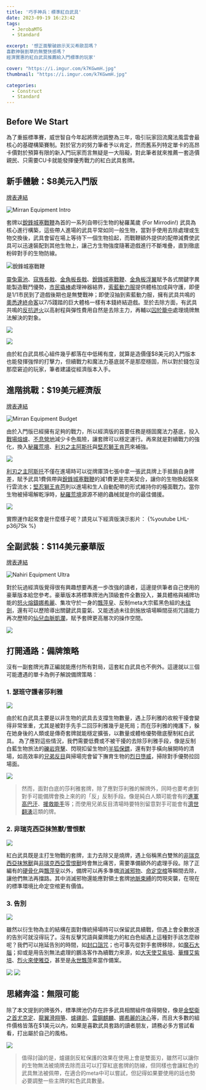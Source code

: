 ```yaml
---
title: '巧手神兵：標準紅白武具'
date: 2023-09-19 16:23:42
tags: 
  - JerobaMTG
  - Standard

excerpt: '想正面擊破啟示天災希歐蕊嗎？
喜歡神裝割草的無雙快感嗎？
經濟實惠的紅白武具推薦給入門標準的玩家'

cover: "https://i.imgur.com/k7KGwmH.jpg"
thumbnail: "https://i.imgur.com/k7KGwmH.jpg"

categories:
  - Construct
  - Standard
---
```


## Before We Start

為了重振標準賽，威世智自今年起將牌池調整為三年，吸引玩家回流魔法風雲會最核心的基礎構築賽制。對於官方的努力筆者予以肯定，然而舊系列特定單卡的高昂卡價對於預算有限的新入門玩家而言無疑是一大阻礙，對此筆者就來推薦一套造價親民、只需要CU卡就能發揮優秀戰力的紅白武具套牌。

## 新手體驗：$8美元入門版

[牌表連結](https://www.mtggoldfish.com/deck/5856660#paper)

![Mirran Equipment Intro](https://i.imgur.com/jpYfP5y.png)

套牌以[銳鋒城塞戰鞭](https://magicwizards.s3.ap-northeast-1.amazonaws.com/images/cards/0197_MTGONE_Main.png)為首的一系列自帶衍生物的秘羅萬歲 (For Mirrodin!) 武具為核心進行構築，這些帶人進場的武具平常如同一般生物，當對手使用去除處理或生物交換後，武具會留在場上等待下一個生物拾起，而戰鞭額外提供的配帶減費使武具可以迅速裝配到其他生物上，讓己方生物強度隨著遊戲進行不斷堆疊，直到徹底粉碎對手的生物防線。

![銳鋒城塞戰鞭](https://i.imgur.com/egPjtR4.png)

[靈兔電池](https://cards.scryfall.io/large/front/5/d/5d33a5b7-797b-4079-8d62-edd124c0fb5a.jpg?1654567784)、[寇族長戟](https://magicwizards.s3.ap-northeast-1.amazonaws.com/images/cards/0027_MTGMOM_Main.png)、[金角板長戟](https://magicwizards.s3.ap-northeast-1.amazonaws.com/images/cards/0136_MTGONE_Main.png)、[銳鋒城塞戰鞭](https://magicwizards.s3.ap-northeast-1.amazonaws.com/images/cards/0197_MTGONE_Main.png)、[金角板浮翼](https://magicwizards.s3.ap-northeast-1.amazonaws.com/images/cards/0014_MTGONE_Main.png)賦予各式關鍵字異能製造戰鬥優勢，[市民撬棒](https://scryfall.com/card/snc/8/citizens-crowbar)處理神器結界，[索藍動力服](https://magicwizards.s3.ap-northeast-1.amazonaws.com/images/cards/0253_MTGBRO_Main.png)提供體格加成與守護，即便是1/1市民到了遊戲後期也是無雙戰神；即使沒抽到索藍動力服，擁有武具共鳴的[奧悉達終命客](https://magicwizards.s3.ap-northeast-1.amazonaws.com/images/cards/0143_MTGONE_Main.png)以7/5踐踏的巨大體格一樣有本錢終結遊戲。至於去除方面，有武具共鳴的[反抗迸火](https://magicwizards.s3.ap-northeast-1.amazonaws.com/images/cards/0144_MTGONE_Main.png)以高射程與彈性費用自然是去除主力，再輔以[囚於籠中](https://magicwizards.s3.ap-northeast-1.amazonaws.com/images/cards/0008_MTGWOE_Main.png)處理燒牌無法解決的對象。

![](https://i.imgur.com/LzgMcyL.png)

![](https://i.imgur.com/OF3bhqu.png)

由於紅白武具核心組件幾乎都落在中低稀有度，就算是造價僅$8美元的入門版本也能發揮強悍的打擊力，但續戰力和魔法力基底就不是那麼穩固，所以對於錢包沒那麼窘迫的玩家，筆者建議從經濟版本入手。

## 進階挑戰：$19美元經濟版

[牌表連結](https://www.mtggoldfish.com/deck/5856674#paper)

![Mirran Equipment Budget](https://i.imgur.com/HanGOht.png)

由於入門版已經擁有足夠的戰力，所以經濟版的首要任務是穩固魔法力基底，投入[戰場熔爐](https://magicwizards.s3.ap-northeast-1.amazonaws.com/images/cards/0257_MTGBRO_Main.png)、[不息營地](https://magicwizards.s3.ap-northeast-1.amazonaws.com/images/cards/0257_MTGWOE_Main.png)減少卡色風險，讓套牌可以穩定運行。再來就是對續戰力的強化，換入[秘羅荒境](https://magicwizards.s3.ap-northeast-1.amazonaws.com/images/cards/0254_MTGONE_Main.png)、[利刃之主阿斯托](https://magicwizards.s3.ap-northeast-1.amazonaws.com/images/cards/0194_MTGDMU_Main.png)與[堅忍獅王肯芭](https://magicwizards.s3.ap-northeast-1.amazonaws.com/images/cards/0019_MTGONE_Main.png)來補強。

![](https://i.imgur.com/vqPd4ZG.png)

[利刃之主阿斯托](https://magicwizards.s3.ap-northeast-1.amazonaws.com/images/cards/0194_MTGDMU_Main.png)不僅在進場時可以從牌庫頂七張中拿一張武具牌上手抵銷自身牌差，賦予武具1費佩帶與[銳鋒城塞戰鞭](https://magicwizards.s3.ap-northeast-1.amazonaws.com/images/cards/0197_MTGONE_Main.png)的減1費更是完美契合，讓你的生物換起裝來行雲流水；[堅忍獅王肯芭](https://magicwizards.s3.ap-northeast-1.amazonaws.com/images/cards/0019_MTGONE_Main.png)則以進場和生人自動配帶的形式維持你的檯面戰力。當你生物被掃場解乾淨時，[秘羅荒境](https://magicwizards.s3.ap-northeast-1.amazonaws.com/images/cards/0254_MTGONE_Main.png)源源不絕的蟲械就是你的最佳備援。

![](https://i.imgur.com/iFN76s5.png)

實際運作起來會是什麼樣子呢？請見以下經濟版演示影片：
{%youtube LHL-p36j7Sk %}


## 全副武裝：$114美元豪華版

[牌表連結](https://www.mtggoldfish.com/deck/5856678)

![Nahiri Equipment Ultra](https://i.imgur.com/daOT6Kz.png)

對於玩過經濟版覺得很有興趣想要再進一步改強的讀者，這邊提供筆者自己使用的豪華版本給您參考。豪華版本將標準牌池內頂級套件全數投入，兼具體格與補牌功能的[怒火熔鑄娜希麗](https://magicwizards.s3.ap-northeast-1.amazonaws.com/images/cards/0036_MTGMOM_Epil.png)、集攻守於一身的[飄萍皇](https://cards.scryfall.io/large/front/f/a/fab2d8a9-ab4c-4225-a570-22636293c17d.jpg?1654566563)、反制meta大宗藍黑色組的[未往劍](https://magicwizards.s3.ap-northeast-1.amazonaws.com/images/cards/0265_MTGMOM_Main.png)，還有可以歷險導出關鍵武具靈氣、又能透過未往劍施放墳場瞬間巫術咒語能力再次歷險的[仙兒血脈凱瀾](https://magicwizards.s3.ap-northeast-1.amazonaws.com/images/cards/0230_MTGWOE_Main.png)，賦予套牌更高層次的操作空間。

![](https://i.imgur.com/1bKDPjO.png)

## 打開通路：備牌策略

沒有一副套牌光靠正編就能應付所有對局，這套紅白武具也不例外。這邊就以三個可能遭遇的單卡為例子解說備牌策略：

### 1. 瑟班守護者莎利雅

![](https://i.imgur.com/HAEoxMb.jpg)

由於紅白武具主要是以非生物的武具去支撐生物數量，遇上莎利雅的收稅干擾會變得非常笨重，尤其是被對手先手二回莎利雅幾乎是死局；而在莎利雅的掩護下，躲在她身後的人類或是傳奇套牌就能穩定擴張，以數量或體格優勢徹底壓制紅白武具。
為了應對這些情況，我們需要低費或不被干擾的去除莎利雅手段，像是反制白藍生物旅法的[礫岩齊擊](https://scryfall.com/card/mom/152/lithomantic-barrage)、閃現扣留生物的[半狐保鏢](https://scryfall.com/card/woe/39/werefox-bodyguard)，還有對手橫向展開時的清場，如高效率的[兄弟反目](https://scryfall.com/card/bro/128/brotherhoods-end)與掃場完會留下撫育生物的[烈日墮威](https://scryfall.com/card/mom/40/sunfall)，掃除對手優勢拉回場面。

![](https://i.imgur.com/tlMOnJc.jpg)

> 然而，面對白底的莎利雅套牌，除了應對莎利雅的解牌外，同時也要考慮到對手可能備牌會換上來的的「反」反制手段。像是純白人類可能會有的[進軍高巴汗](https://scryfall.com/card/mom/22/invasion-of-gobakhan-lightshield-array)、[援救能手](https://cards.scryfall.io/large/front/b/4/b404d6c7-0b65-4c6a-b141-9dffbeb120db.jpg?1664409628)等；而使用兄弟反目清場時要特別留意對手可能會有[濟世翻湧](https://cards.scryfall.io/large/front/4/1/41d25ee5-0348-4206-bb6a-ccb0a599ac87.jpg?1682202925)這類的牌。

### 2. 非瑞克西亞抹煞獸/雪恨獸 

![](https://i.imgur.com/HMCUmTo.jpg)

紅白武具既是主打生物戰的套牌，主力去除又是燒牌，遇上俗稱黑白雙煞的[非瑞克西亞抹煞獸](https://scryfall.com/card/one/105/phyrexian-obliterator)與[非瑞克西亞雪恨獸](https://scryfall.com/card/one/27/phyrexian-vindicator)時會無比痛苦，需要準備額外的處理手段。除了正編有的[硬骨化](https://cards.scryfall.io/large/front/0/d/0da03224-c1af-438f-96c2-b0e41e1070b7.jpg?1680795456)與[飄萍皇](https://cards.scryfall.io/large/front/f/a/fab2d8a9-ab4c-4225-a570-22636293c17d.jpg?1654566563)以外，備牌可以再多準備[消滅邪物](https://scryfall.com/card/dmu/17/destroy-evil)、[命定空棺](https://scryfall.com/card/mid/18/fateful-absence)等瞬間去除，讓他們無法再擋路。其中消滅邪物還能應對領土套牌[地脈束縛](https://scryfall.com/card/dmu/24/leyline-binding)的閃現突襲，在現在的標準環境比命定空棺更有價值。

### 3. 告別

![](https://i.imgur.com/ckq65Y3.jpg)

雖然以衍生物為主的結構在面對傳統掃場時可以保留武具續戰，但遇上會全數放逐的告別可就沒得玩了。沒有反擊咒語與棄牌能力的紅白色組遇上這種對手該怎麼辦呢？我們可以拖延告別的時間，如[封口詛咒](https://scryfall.com/card/mid/15/curse-of-silence)；也可事先從對手套牌移除，如[魔石大腦](https://scryfall.com/card/bro/247/the-stone-brain)；抑或是用告別無法處理的鵬洛客作為續戰力來源，如[大天使艾紫培](https://scryfall.com/card/mom/6/archangel-elspeth)、[華輝艾紫培](https://scryfall.com/card/snc/11/elspeth-resplendent)、[烈火來使雅亞](https://scryfall.com/card/dmu/133/jaya-fiery-negotiator)，甚至是[永世飄萍](https://scryfall.com/card/one/11/the-eternal-wanderer)來當作備案。

![](https://i.imgur.com/CVs34eu.jpg)
![](https://i.imgur.com/kP7nuXY.jpg)

## 思緒奔溢：無限可能

除了本文提到的牌張外，標準牌池仍存在許多武具相關組件值得開發，像是[金堅衛之首尤克定](https://magicwizards.s3.ap-northeast-1.amazonaws.com/images/cards/0203_MTGONE_Main.png)、[龍翼滑翔箏](https://magicwizards.s3.ap-northeast-1.amazonaws.com/images/cards/0128_MTGONE_Main.png)、[爐疆劍](https://magicwizards.s3.ap-northeast-1.amazonaws.com/images/cards/0244_MTGONE_Main.png)、[雲鋼麒麟](https://scryfall.com/card/neo/8/cloudsteel-kirin)、[娜希麗的決心](https://magicwizards.s3.ap-northeast-1.amazonaws.com/images/cards/0037_MTGMOM_Epil.png)等，而且大多數的組件價格皆落在$1美元以內，如果是喜歡武具套路的讀者朋友，請務必多方嘗試看看，打出屬於自己的風格。

![](https://i.imgur.com/q66PscY.png)

> 值得討論的是，爐疆劍反紅保護的效果在使用上會是雙面刃，雖然可以讓你的生物無法被燒牌去除而且可以打穿紅底套牌的防線，但同樣也會讓紅色的武具無法被佩帶，在適合的meta中可以嘗試，但記得如果要使用的話也勢必要調整一些主牌的紅色武具數量。

